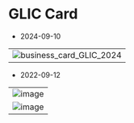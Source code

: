 # GLIC Card

* 2024-09-10

||
|:-:|
|![business_card_GLIC_2024](https://github.com/user-attachments/assets/718a2de5-0218-4137-b535-1bd64bf79442)|


* 2022-09-12

||
|:-:|
|![image](https://user-images.githubusercontent.com/2530360/189768374-aa4b4bd3-d0de-411d-94ba-20d3de2a6810.png)|
|![image](https://user-images.githubusercontent.com/2530360/189768393-fb35ad80-68e9-479e-aa3b-5d51b331bac1.png)|

